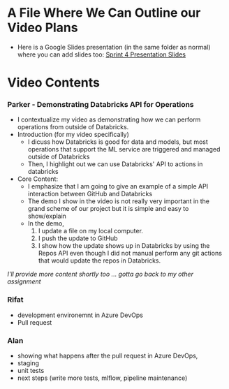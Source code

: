 # A File Where We Can Outline our Video Plans

* Here is a Google Slides presentation (in the same folder as normal) where you can add slides too: [Sprint 4 Presentation Slides](https://docs.google.com/presentation/d/1_lvefzfghFSCgiYigeKQvTwOpGC5BtrGD4rPbRkn2-g/edit?usp=sharing)

# Video Contents

### Parker - Demonstrating Databricks API for Operations

* I contextualize my video as demonstrating how we can perform operations from outside of Databricks.
* Introduction (for my video specifically)
  - I dicuss how Databricks is good for data and models, but most operations that support the ML service are triggered and managed outside of Databricks
  - Then, I highlight out we can use Databricks' API to actions in databricks
* Core Content:
  - I emphasize that I am going to give an example of a simple API interaction between GitHub and Databricks
  - The demo I show in the video is not really very important in the grand scheme of our project but it is simple and easy to show/explain
  - In the demo,
    1. I update a file on my local computer.
    2. I push the update to GitHub
    3. I show how the update shows up in Databricks by using the Repos API even though I did not manual perform any git actions that would update the repos in Databricks.

*I'll provide more content shortly too ... gotta go back to my other assignment*

### Rifat 
* development environemnt in Azure DevOps 
* Pull request 

### Alan 
* showing what happens after the pull request in Azure DevOps, 
* staging 
* unit tests
* next steps (write more tests, mlflow, pipeline maintenance) 
